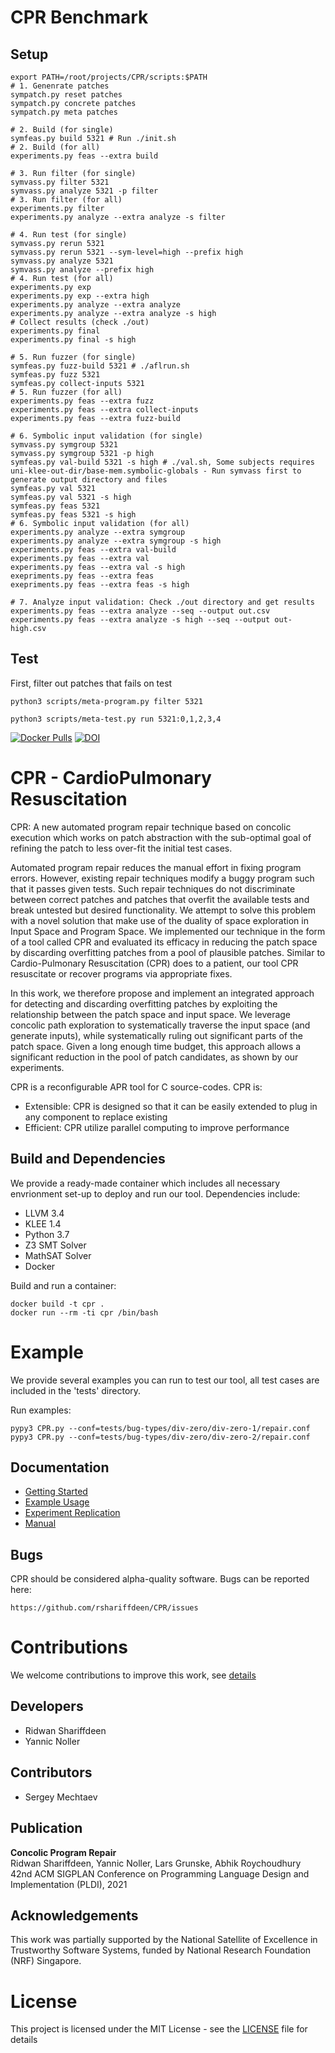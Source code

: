 # CPR Benchmark
## Setup
```shell
export PATH=/root/projects/CPR/scripts:$PATH
# 1. Genenrate patches
sympatch.py reset patches
sympatch.py concrete patches
sympatch.py meta patches

# 2. Build (for single)
symfeas.py build 5321 # Run ./init.sh
# 2. Build (for all)
experiments.py feas --extra build

# 3. Run filter (for single)
symvass.py filter 5321
symvass.py analyze 5321 -p filter
# 3. Run filter (for all)
experiments.py filter
experiments.py analyze --extra analyze -s filter

# 4. Run test (for single)
symvass.py rerun 5321
symvass.py rerun 5321 --sym-level=high --prefix high
symvass.py analyze 5321
symvass.py analyze --prefix high
# 4. Run test (for all)
experiments.py exp
experiments.py exp --extra high
experiments.py analyze --extra analyze
experiments.py analyze --extra analyze -s high
# Collect results (check ./out)
experiments.py final
experiments.py final -s high

# 5. Run fuzzer (for single)
symfeas.py fuzz-build 5321 # ./aflrun.sh
symfeas.py fuzz 5321
symfeas.py collect-inputs 5321
# 5. Run fuzzer (for all)
experiments.py feas --extra fuzz
experiments.py feas --extra collect-inputs
experiments.py feas --extra fuzz-build

# 6. Symbolic input validation (for single)
symvass.py symgroup 5321
symvass.py symgroup 5321 -p high
symfeas.py val-build 5321 -s high # ./val.sh, Some subjects requires uni-klee-out-dir/base-mem.symbolic-globals - Run symvass first to generate output directory and files
symfeas.py val 5321
symfeas.py val 5321 -s high
symfeas.py feas 5321
symfeas.py feas 5321 -s high
# 6. Symbolic input validation (for all)
experiments.py analyze --extra symgroup
experiments.py analyze --extra symgroup -s high
experiments.py feas --extra val-build
experiments.py feas --extra val
experiments.py feas --extra val -s high
exepriments.py feas --extra feas
exepriments.py feas --extra feas -s high

# 7. Analyze input validation: Check ./out directory and get results
experiments.py feas --extra analyze --seq --output out.csv
experiments.py feas --extra analyze -s high --seq --output out-high.csv
```

## Test
First, filter out patches that fails on test
```shell
python3 scripts/meta-program.py filter 5321
```


```shell
python3 scripts/meta-test.py run 5321:0,1,2,3,4
```

[![Docker Pulls](https://img.shields.io/docker/pulls/rshariffdeen/cpr.svg)](https://hub.docker.com/r/rshariffdeen/cpr) [![DOI](https://zenodo.org/badge/DOI/10.5281/zenodo.4668317.svg)](https://doi.org/10.5281/zenodo.4668317)

# CPR - CardioPulmonary Resuscitation
CPR: A new automated program repair technique based on concolic execution
which works on patch abstraction with the sub-optimal goal of refining the patch to less over-fit 
the initial test cases. 

Automated program repair reduces the manual effort in fixing program errors. 
However, existing repair techniques modify a buggy program such that it passes given tests.
Such repair techniques do not discriminate between correct patches and patches that overfit
the available tests and break untested but desired functionality. We attempt to solve this
problem with a novel solution that make use of the duality of space exploration in Input 
Space and Program Space. We implemented our technique in the form of a tool called CPR and
evaluated its efficacy in reducing the patch space by discarding overfitting patches from 
a pool of plausible patches. Similar to Cardio-Pulmonary Resuscitation (CPR) does to a
patient, our tool CPR resuscitate or recover programs via appropriate fixes. 

In this work, we therefore propose and implement an integrated approach for detecting and discarding 
overfitting patches by exploiting the relationship between the patch space and input space.
We leverage concolic path exploration to systematically traverse the input space 
(and generate inputs), while systematically ruling out significant parts of the patch space.
Given a long enough time budget, this approach allows a significant reduction in the 
pool of patch candidates, as shown by our experiments. 

CPR is a reconfigurable APR tool for C source-codes. CPR is:

* Extensible: CPR is designed so that it can be easily extended to plug in any component to replace existing
* Efficient: CPR utilize parallel computing to improve performance




## Build and Dependencies
We provide a ready-made container which includes all necessary envrionment set-up
to deploy and run our tool. Dependencies include:

* LLVM 3.4
* KLEE 1.4
* Python 3.7
* Z3 SMT Solver
* MathSAT Solver
* Docker

Build and run a container:

    docker build -t cpr .
    docker run --rm -ti cpr /bin/bash


# Example
We provide several examples you can run to test our tool, all test cases are included
in the 'tests' directory. 

Run examples:

    pypy3 CPR.py --conf=tests/bug-types/div-zero/div-zero-1/repair.conf
    pypy3 CPR.py --conf=tests/bug-types/div-zero/div-zero-2/repair.conf


## Documentation ##

* [Getting Started](doc/GetStart.md)
* [Example Usage](doc/Examples.md)
* [Experiment Replication](experiments/README.md)  
* [Manual](doc/Manual.md)


## Bugs ##
CPR should be considered alpha-quality software. Bugs can be reported here:

    https://github.com/rshariffdeen/CPR/issues
    
# Contributions
We welcome contributions to improve this work, see [details](doc/Contributing.md)

## Developers
* Ridwan Shariffdeen
* Yannic Noller

## Contributors
* Sergey Mechtaev 

## Publication ##
**Concolic Program Repair** <br>
Ridwan Shariffdeen, Yannic Noller, Lars Grunske, Abhik Roychoudhury <br>
42nd ACM SIGPLAN Conference on Programming Language Design and Implementation (PLDI), 2021


## Acknowledgements ##
This work was partially supported by the National Satellite of Excellence in Trustworthy Software Systems, funded by National Research Foundation (NRF) Singapore. 


# License
This project is licensed under the MIT License - see the [LICENSE](LICENSE) file for details


